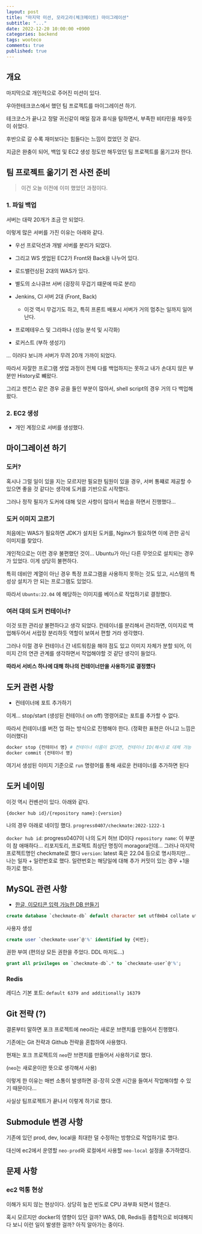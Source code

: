 ```yaml
---
layout: post
title: "마지막 미션, 모라고라(체크메이트) 마이그레이션"
subtitle: "..."
date: 2022-12-20 10:00:00 +0900
categories: backend
tags: wooteco
comments: true
published: true
---
```


## 개요

마지막으로 개인적으로 주어진 미션이 있다.

우아한테크코스에서 했던 팀 프로젝트를 마이그레이션 하기.

테크코스가 끝나고 정말 귀신같이 매일 잠과 휴식을 탐하면서, 부족한 비타민을 채우듯이 쉬었다.

후반으로 갈 수록 재미보다는 힘들다는 느낌이 컸었던 것 같다.

지금은 완충이 되어, 백업 및 EC2 생성 정도만 해두었던 팀 프로젝트를 옮기고자 한다.


## 팀 프로젝트 옮기기 전 사전 준비

> 이건 오늘 이전에 이미 했었던 과정이다.

### 1. 파일 백업

서버는 대략 20개가 조금 안 되었다. 

이렇게 많은 서버를 가진 이유는 아래와 같다.

- 우선 프로덕션과 개발 서버를 분리가 되었다.

- 그리고 WS 셋업된 EC2가 Front와 Back을 나누어 있다.

- 로드밸런싱된 2대의 WAS가 있다. 

- 별도의 소나큐브 서버 (굉장히 무겁기 떄문에 따로 분리)

- Jenkins, CI 서버 2대 (Front, Back)
  - 이것 역시 무겁기도 하고, 특히 프론트 배포시 서버가 거의 멈추는 일까지 일어난다.

- 프로메테우스 및 그라파나 (성능 분석 및 시각화)

- 로커스트 (부하 생성기)

... 이러다 보니까 서버가 무려 20개 가까이 되었다.

따라서 자잘한 프로그램 셋업 과정이 전체 다를 백업하지는 못하고 내가 손대지 않은 부분만 History로 뺴왔다.

그리고 젠킨스 같은 경우 공을 들인 부분이 많아서, shell script의 경우 거의 다 백업해왔다.

### 2. EC2 생성

- 개인 계정으로 서버를 생성했다.


## 마이그레이션 하기

### 도커?

혹시나 그럴 일이 있을 지는 모르지만 필요한 팀원이 있을 경우, 서버 통쨰로 제공할 수 있으면 좋을 것 같다는 생각에 도커를 기반으로 시작했다.

그러나 정작 필자가 도커에 대해 잊은 사항이 많아서 복습을 하면서 진행했다...

### 도커 이미지 고르기

처음에는 WAS가 필요하면 JDK가 설치된 도커를, Nginx가 필요하면 이에 관한 공식 이미지를 찾았다.

개인적으로는 이런 경우 불편했던 것이... Ubuntu가 아닌 다른 무엇으로 설치되는 경우가 있었다. 이게 상당히 불편하다.

특히 데비안 계열이 아닌 경우 특정 프로그램을 사용하지 못하는 것도 있고, 시스템의 특성상 설치가 안 되는 프로그램도 있었다.

따라서 `Ubuntu:22.04` 에 해당하는 이미지를 베이스로 작업하기로 결정했다.

### 여러 대의 도커 컨테이너?

이것 또한 관리상 불편하다고 생각 되었다. 컨테이너를 분리해서 관리하면, 이미지로 백업해두어서 서랍장 분리하듯 역할이 보여서 편할 거라 생각했다.

그러나 이럴 경우 컨테이너 간 네트워킹을 해야 점도 있고 이미지 자체가 분할 되어, 이미지 간의 연관 관계를 생각하면서 작업해야할 것 같단 생각이 들었다.

**따라서 서비스 하나에 대해 하나의 컨테이너만을 사용하기로 결정헀다**

## 도커 관련 사항

- 컨테이너에 포트 추가하기

이게... stop/start (생성된 컨테이너 on off) 명령어로는 포트를 추가할 수 없다.

따라서 컨테이너를 버전 업 하는 방식으로 진행해야 한다. (정확한 표현은 아니고 느낌은 이러했다)

```bash
docker stop {컨테이너 명} # 컨테이너 이름이 없다면, 컨테이너 ID(해시)로 대체 가능
docker commit {컨테이너 명}
```

여기서 생성된 이미지 기준으로 `run` 명령어를 통해 새로운 컨테이너를 추가하면 된다

## 도커 네이밍

이것 역시 컨벤션이 있다. 아래와 같다.

`{docker hub id}/{repository name}:{version}`

나의 경우 아래로 네이밍 했다.
`progress0407/checkmate:2022-1222-1`

`docker hub id`: progress0407이 나의 도커 허브 ID이다
`repository name`: 이 부분이 참 애매하다... 리포지토리, 프로젝트 최상단 명칭이 moragora인데... 그러나 마지막 프로젝트명인 checkmate로 했다
`version`: latest 혹은 22.04 등으로 명시하지만... 나는 일자 + 일련번호로 했다. 일련번호는 해당일에 대해 추가 커밋이 있는 경우 +1을 하기로 했다.


## MySQL 관련 사항

- [한글, 이모티콘 입력 가능한 DB 만들기](https://zibsin.net/1754)

```sql
create database `checkmate-db` default character set utf8mb4 collate utf8mb4_general_ci;
```

사용자 생성

```sql
create user `checkmate-user`@'%' identified by {비번};
```

권한 부여 (편의상 모든 권한을 주었다. DDL 마저도...)

```sql
grant all privileges on `checkmate-db`.* to `checkmate-user`@'%';
```

### Redis

레디스 기본 포트: `default 6379 and additionally 16379`

## Git 전략 (?)

결론부터 말하면 포크 프로젝트에 neo라는 새로운 브랜치를 만들어서 진행했다.

기존에는 Git 전략과 Github 전략을 혼합하여 사용했다.

현재는 포크 프로젝트의 `neo`란 브랜치를 만들어서 사용하기로 했다.

(`neo`는 새로운이란 뜻으로 생각해서 사용)

이렇게 한 이유는 매번 소통이 발생하면 굉-장히 오랜 시간을 들여서 작업해야할 수 있기 때문이다...

사실상 팀프로젝트가 끝나서 이렇게 하기로 했다.

## Submodule 변경 사항

기존에 있던 prod, dev, local을 최대한 덜 수정하는 방향으로 작업하기로 했다.

대신에 ec2에서 운영할 `neo-prod`와 로컬에서 사용할 `neo-local` 설정을 추가하였다.

## 문제 사항

### ec2 먹통 현상

이해가 되지 않는 현상이다. 상당히 높은 빈도로 CPU 과부화 되면서 멈춘다.

혹시 모르지만 docker의 영향이 있던 걸까? WAS, DB, Redis등 종합적으로 비대해지다 보니 이런 일이 발생한 걸까? 아직 알아가는 중이다.


